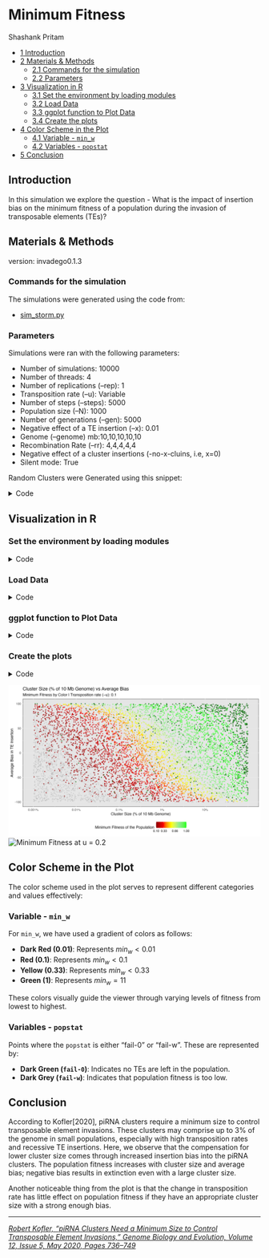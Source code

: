 # Minimum Fitness
Shashank Pritam

- [<span class="toc-section-number">1</span>
  Introduction](#introduction)
- [<span class="toc-section-number">2</span> Materials &
  Methods](#materials-methods)
  - [<span class="toc-section-number">2.1</span> Commands for the
    simulation](#commands-for-the-simulation)
  - [<span class="toc-section-number">2.2</span>
    Parameters](#parameters)
- [<span class="toc-section-number">3</span> Visualization in
  R](#visualization-in-r)
  - [<span class="toc-section-number">3.1</span> Set the environment by
    loading modules](#set-the-environment-by-loading-modules)
  - [<span class="toc-section-number">3.2</span> Load Data](#load-data)
  - [<span class="toc-section-number">3.3</span> ggplot function to Plot
    Data](#ggplot-function-to-plot-data)
  - [<span class="toc-section-number">3.4</span> Create the
    plots](#create-the-plots)
- [<span class="toc-section-number">4</span> Color Scheme in the
  Plot](#color-scheme-in-the-plot)
  - [<span class="toc-section-number">4.1</span> Variable -
    `min_w`](#variable---min_w)
  - [<span class="toc-section-number">4.2</span> Variables -
    `popstat`](#variables---popstat)
- [<span class="toc-section-number">5</span> Conclusion](#conclusion)

## Introduction

In this simulation we explore the question - What is the impact of
insertion bias on the minimum fitness of a population during the
invasion of transposable elements (TEs)?

## Materials & Methods

version: invadego0.1.3

### Commands for the simulation

The simulations were generated using the code from:

- [sim_storm.py](./Simulation-Results_Files/simulation_storm/minfit/sim_storm.py)

### Parameters

Simulations were ran with the following parameters:

- Number of simulations: 10000
- Number of threads: 4
- Number of replications (–rep): 1
- Transposition rate (–u): Variable
- Number of steps (–steps): 5000
- Population size (–N): 1000
- Number of generations (–gen): 5000
- Negative effect of a TE insertion (–x): 0.01
- Genome (–genome) mb:10,10,10,10,10
- Recombination Rate (–rr): 4,4,4,4,4
- Negative effect of a cluster insertions (-no-x-cluins, i.e, x=0)
- Silent mode: True

Random Clusters were Generated using this snippet:

<details>
<summary>Code</summary>

``` python
def get_rand_clusters(): 
    lower_limit = 0  # Lower bound
    upper_limit = math.log10(1e+7)  # Upper bound
    r = math.floor(10**random.uniform(lower_limit, upper_limit))
    return f"{r},{r},{r},{r},{r}"
```

</details>

## Visualization in R

### Set the environment by loading modules

<details>
<summary>Code</summary>

``` r
library(tidyverse)
library(ggplot2)
theme_set(theme_bw())
```

</details>

### Load Data

<details>
<summary>Code</summary>

``` r
load_data <- function(folder_path, u_value) {
  column_names <- c("rep", "gen", "popstat", "spacer_1", "fwte", "avw", "min_w", "avtes", "avpopfreq", "fixed", "spacer_2", "phase", "fwcli", "avcli", "fixcli", "spacer_3", "avbias", "3tot", "3cluster", "spacer_4", "sampleid")
  
  df <- read_delim(folder_path, delim='\t', col_names = column_names, show_col_types = FALSE)
  numeric_columns <- c("rep", "gen", "fwte", "avw", "min_w", "avtes", "avpopfreq", "fixed", "fwcli", "avcli", "fixcli", "avbias", "sampleid")
  df[numeric_columns] <- lapply(df[numeric_columns], as.numeric)
  df_gen_not0 <- df %>% filter(gen != 0)
  df_gen_0 <- df %>% filter(gen == 0)
  
  
  #### Join dataframes
  df_final <- left_join(df_gen_not0, df_gen_0, by = "rep", suffix = c("", "_from_gen0"))
  columns_to_fill <- c("popstat", "avbias", "sampleid", "min_w")
  for (col in columns_to_fill) {
    df_final[[col]] <- ifelse(is.na(df_final[[col]]), df_final[[paste(col, "_from_gen0", sep = "")]], df_final[[col]])
  }
  
  #### Keep only the necessary columns
  df_final <- select(df_final, rep, popstat, avbias, sampleid, min_w)
  
  # Calculate sampleid_percent
  df_final$sampleid_percent <- (df_final$sampleid / 10000000) * 100 ## At the time of writing this code the piRNA Cluster was generated in base pairs, now it is generated in kb. So to replicate this one should use 10000/1000 instead of 10000000 to divide.
  
  # Filter out fail-0 and fail-w
  df_filtered = df_final %>% filter(!popstat %in% c("fail-0", "fail-w"))
  
  # Add a new column for transposition rate
  df_final$u <- u_value
  
  # Also add the 'u' column to df_filtered
  df_filtered$u <- u_value
  
  return(list(df_final = df_final, df_filtered = df_filtered))
}

# Load Data from Different Folders
df1 <- load_data('Simulation-Results_Files/simulation_storm/minfit/13thSep23at104054PM/combined.txt', 0.2)
df2 <- load_data('Simulation-Results_Files/simulation_storm/minfit/14thSep23at113630PM/combined.txt', 0.1)
```

</details>

### ggplot function to Plot Data

<details>
<summary>Code</summary>

``` r
plot_data <- function(df_list) {
  df_final = df_list$df_final %>% filter(sampleid_percent > 0.001)
  df_cluster_filtered = df_list$df_filtered %>% filter(sampleid_percent > 0.001)

  breaks <- c(0.01, 0.1, 0.33, 0.66, 1)
  colors <- c("darkred", "red", "yellow", "lightgreen", "green")
  plot <- ggplot(df_cluster_filtered, aes(x = sampleid_percent, y = avbias, color = min_w)) +
    geom_point(alpha = 0.7, size = 0.8) +
    geom_point(data = df_final %>% filter(popstat == "fail-0"), aes(x = sampleid_percent, y = avbias), color = "darkgreen", alpha = 0.7, size = 0.8) +
    geom_point(data = df_final %>% filter(popstat == "fail-w"), aes(x = sampleid_percent, y = avbias), color = "darkgrey", alpha = 0.3, size = 0.75) +
    ylab("Average Bias in TE Insertion") +
    xlab("Cluster Size (% of 10 Mb Genome)") +
    labs(
      title = "Cluster Size (% of 10 Mb Genome) vs Average Bias",
      subtitle = paste("Minimum Fitness by Color | Transposition rate (–u):", unique(df_final$u))
    ) +
    scale_color_gradientn(
      name = "Minimum Fitness of the Population",
      breaks = breaks,
      colors = colors
    ) +
    scale_x_log10(
      breaks = c(0.001, 0.01, 0.1, 1, 10),
      labels = c("0.001%", "0.01%", "0.1%", "1%", "10%")
    ) +
    theme_minimal() +
    theme(
      legend.position = "bottom",
      panel.background = element_rect(fill = "grey90")
    ) 
  
  return(plot)
}
```

</details>

### Create the plots

<details>
<summary>Code</summary>

``` r
# Save the final plot
plot1 <- plot_data(df1)
ggsave(filename = "images/minimum_fitness_u02.jpg", plot = plot1, width = 10, height = 6)

plot2 <- plot_data(df2)
ggsave(filename = "images/minimum_fitness_u01.jpg", plot = plot2, width = 10, height = 6)
```

</details>

![Minimum Fitness at u = 0.1](images/minimum_fitness_u01.jpg) ![Minimum
Fitness at u = 0.2](images/minimum_fitness_u02.jpg)

## Color Scheme in the Plot

The color scheme used in the plot serves to represent different
categories and values effectively:

### Variable - `min_w`

For `min_w`, we have used a gradient of colors as follows:

- **Dark Red (0.01)**: Represents $min_{w} < 0.01$
- **Red (0.1)**: Represents $min_{w} < 0.1$
- **Yellow (0.33)**: Represents $min_{w} < 0.33$
- **Green (1)**: Represents $min_{w}= 11$

These colors visually guide the viewer through varying levels of fitness
from lowest to highest.

### Variables - `popstat`

Points where the `popstat` is either “fail-0” or “fail-w”. These are
represented by:

- **Dark Green (`fail-0`)**: Indicates no TEs are left in the
  population.
- **Dark Grey (`fail-w`)**: Indicates that population fitness is too
  low.

## Conclusion

According to Kofler\[2020\], piRNA clusters require a minimum size to
control transposable element invasions. These clusters may comprise up
to 3% of the genome in small populations, especially with high
transposition rates and recessive TE insertions. Here, we observe that
the compensation for lower cluster size comes through increased
insertion bias into the piRNA clusters. The population fitness increases
with cluster size and average bias; negative bias results in extinction
even with a large cluster size.

Another noticeable thing from the plot is that the change in
transposition rate has little effect on population fitness if they have
an appropriate cluster size with a strong enough bias.

------------------------------------------------------------------------

<cite><a href="https://doi.org/10.1093/gbe/evaa064">Robert Kofler,
“piRNA Clusters Need a Minimum Size to Control Transposable Element
Invasions,” Genome Biology and Evolution, Volume 12, Issue 5, May 2020,
Pages 736–749</a></cite>
